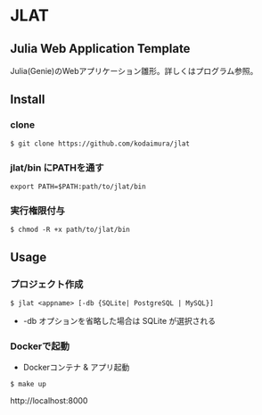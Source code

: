# JLAT
## Julia Web Application Template
Julia(Genie)のWebアプリケーション雛形。詳しくはプログラム参照。  

## Install
### clone
```
$ git clone https://github.com/kodaimura/jlat
```
### jlat/bin にPATHを通す
```
export PATH=$PATH:path/to/jlat/bin
```
### 実行権限付与
```
$ chmod -R +x path/to/jlat/bin
```

## Usage
### プロジェクト作成
```
$ jlat <appname> [-db {SQLite| PostgreSQL | MySQL}]
```
* -db オプションを省略した場合は SQLite が選択される

### Dockerで起動
* Dockerコンテナ & アプリ起動
```
$ make up
```
http://localhost:8000
